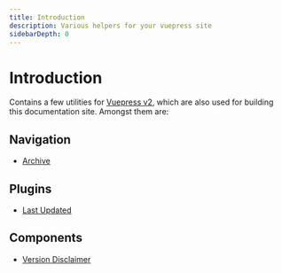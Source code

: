 ```yaml
---
title: Introduction
description: Various helpers for your vuepress site
sidebarDepth: 0
---
```


# Introduction <Badge type="tip" text="Available since v0.1" /><Badge type="success" text="Node" /><Badge type="success" text="Browser" />

Contains a few utilities for [Vuepress v2](https://v2.vuepress.vuejs.org/), which are also used for building this documentation site.
Amongst them are:

## Navigation

* [Archive](./navigation/archive.md)

## Plugins

* [Last Updated](./plugins/last-updated.md)

## Components

* [Version Disclaimer](./components/version-disclaimer.md)